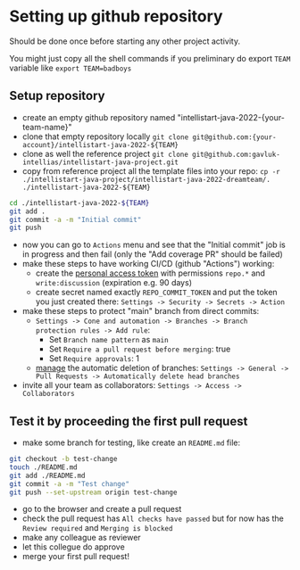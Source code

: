 # Setting up github repository

Should be done once before starting any other project activity.

You might just copy all the shell commands if you preliminary do export `TEAM` variable like `export TEAM=badboys`

## Setup repository

* create an empty github repository named "intellistart-java-2022-{your-team-name}"
* clone that empty repository locally `git clone git@github.com:{your-account}/intellistart-java-2022-${TEAM}`
* clone as well the reference project `git clone git@github.com:gavluk-intellias/intellistart-java-project.git`
* copy from reference project all the template files into your repo: `cp -r ./intellistart-java-project/intellistart-java-2022-dreamteam/. ./intellistart-java-2022-${TEAM}`

```sh
cd ./intellistart-java-2022-${TEAM} 
git add . 
git commit -a -m "Initial commit" 
git push
```

* now you can go to `Actions` menu and see that the "Initial commit" job is in progress and then fail (only the "Add coverage PR" should be failed)
* make these steps to have working CI/CD (github "Actions") working:
  * create the [personal access token](https://github.com/settings/tokens) with permissions `repo.*` and `write:discussion` (expiration e.g. 90 days) 
  * create secret named exactly `REPO_COMMIT_TOKEN` and put the token you just created there: `Settings -> Security -> Secrets -> Action`
* make these steps to protect "main" branch from direct commits:
  * `Settings -> Cone and automation -> Branches -> Branch protection rules -> Add rule`:
    * Set `Branch name pattern` as `main`
    * Set `Require a pull request before merging`: true
    * Set `Require approvals`: 1
  * [manage](https://docs.github.com/en/repositories/configuring-branches-and-merges-in-your-repository/configuring-pull-request-merges/managing-the-automatic-deletion-of-branches) the automatic deletion of branches: `Settings -> General -> Pull Requests -> Automatically delete head branches`
* invite all your team as collaborators: `Settings -> Access -> Collaborators`


## Test it by proceeding the first pull request

* make some branch for testing, like create an `README.md` file: 

```sh
git checkout -b test-change 
touch ./README.md 
git add ./README.md 
git commit -a -m "Test change" 
git push --set-upstream origin test-change
```

* go to the browser and create a pull request
* check the pull request has `All checks have passed` but for now has the `Review required` and `Merging is blocked`
* make any colleague as reviewer
* let this collegue do approve
* merge your first pull request!
